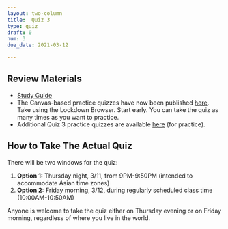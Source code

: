 ```yaml
---
layout: two-column
title:  Quiz 3
type: quiz
draft: 0
num: 3
due_date: 2021-03-12

---
```



## Review Materials
* <a href="https://docs.google.com/document/d/1T4oa_dIEAEW4HnAvTjXB9pi6IKSqleSHBoKw3cRE7Hs/edit?usp=sharing" target="_blank">Study Guide</a>
* The Canvas-based practice quizzes have now been published <a href="https://canvas.northwestern.edu/courses/130514/quizzes" target="_blank">here</a>. Take using the Lockdown Browser. Start early. You can take the quiz as many times as you want to practice.
* Additional Quiz 3 practice quizzes are available <a href="https://drive.google.com/drive/folders/1lT4fpMdixSUp_AvpCi1tGMhpCITcIvDR?usp=sharing" target="_blank">here</a> (for practice).


## How to Take The Actual Quiz

There will be two windows for the quiz:

1. **Option 1:** Thursday night, 3/11, from 9PM-9:50PM (intended to accommodate Asian time zones)
2. **Option 2:** Friday morning, 3/12, during regularly scheduled class time (10:00AM-10:50AM)

Anyone is welcome to take the quiz either on Thursday evening or on Friday morning, regardless of where you live in the world.
